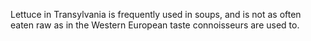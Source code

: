 Lettuce in Transylvania is frequently used in soups, and is not as often eaten raw as in the Western European taste connoisseurs are used to.
